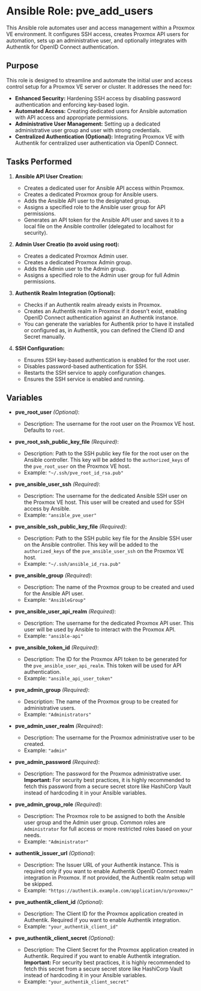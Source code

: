 # Ansible Role: pve_add_users
This Ansible role automates user and access management within a Proxmox VE environment. It configures SSH access, creates Proxmox API users for automation, sets up an administrative user, and optionally integrates with Authentik for OpenID Connect authentication.

## Purpose

This role is designed to streamline and automate the initial user and access control setup for a Proxmox VE server or cluster. It addresses the need for:

*   **Enhanced Security:** Hardening SSH access by disabling password authentication and enforcing key-based login.
*   **Automated Access:** Creating dedicated users for Ansible automation with API access and appropriate permissions.
*   **Administrative User Management:** Setting up a dedicated administrative user group and user with strong credentials.
*   **Centralized Authentication (Optional):** Integrating Proxmox VE with Authentik for centralized user authentication via OpenID Connect.


## Tasks Performed

1.  **Ansible API User Creation:**
    *   Creates a dedicated user for Ansible API access within Proxmox.
    *   Creates a dedicated Proxmox group for Ansible users.
    *   Adds the Ansible API user to the designated group.
    *   Assigns a specified role to the Ansible user group for API permissions.
    *   Generates an API token for the Ansible API user and saves it to a local file on the Ansible controller (delegated to localhost for security).

2.  **Admin User Creatio (to avoid using root):**
    *   Creates a dedicated Proxmox Admin user.
    *   Creates a dedicated Proxmox Admin group.
    *   Adds the Admin user to the Admin group.
    *   Assigns a specified role to the Admin user group for full Admin permissions.

3.  **Authentik Realm Integration (Optional):**
    *   Checks if an Authentik realm already exists in Proxmox.
    *   Creates an Authentik realm in Proxmox if it doesn't exist, enabling OpenID Connect authentication against an Authentik instance.
    *   You can generate the variables for Authentik prior to have it installed or configured as, in Authentik, you can defined the Cliend ID and Secret manually.
4.  **SSH Configuration:**
    *   Ensures SSH key-based authentication is enabled for the root user.
    *   Disables password-based authentication for SSH.
    *   Restarts the SSH service to apply configuration changes.
    *   Ensures the SSH service is enabled and running.
## Variables

*   **pve\_root\_user** *(Optional)*:
    *   Description: The username for the root user on the Proxmox VE host. Defaults to `root`.

*   **pve\_root\_ssh\_public\_key\_file** *(Required)*:
    *   Description: Path to the SSH public key file for the root user on the Ansible controller. This key will be added to the `authorized_keys` of the `pve_root_user` on the Proxmox VE host.
    *   Example: `"~/.ssh/pve_root_id_rsa.pub"`

*   **pve\_ansible\_user\_ssh** *(Required)*:
    *   Description: The username for the dedicated Ansible SSH user on the Proxmox VE host. This user will be created and used for SSH access by Ansible.
    *   Example: `"ansible_pve_user"`

*   **pve\_ansible\_ssh\_public\_key\_file** *(Required)*:
    *   Description: Path to the SSH public key file for the Ansible SSH user on the Ansible controller. This key will be added to the `authorized_keys` of the `pve_ansible_user_ssh` on the Proxmox VE host.
    *   Example: `"~/.ssh/ansible_id_rsa.pub"`

*   **pve\_ansible\_group** *(Required)*:
    *   Description: The name of the Proxmox group to be created and used for the Ansible API user.
    *   Example: `"AnsibleGroup"`

*   **pve\_ansible\_user\_api\_realm** *(Required)*:
    *   Description: The username for the dedicated Proxmox API user. This user will be used by Ansible to interact with the Proxmox API.
    *   Example: `"ansible-api"`

*   **pve\_ansible\_token\_id** *(Required)*:
    *   Description: The ID for the Proxmox API token to be generated for the `pve_ansible_user_api_realm`.  This token will be used for API authentication.
    *   Example: `"ansible_api_user_token"`

*   **pve\_admin\_group** *(Required)*:
    *   Description: The name of the Proxmox group to be created for administrative users.
    *   Example: `"Administrators"`

*   **pve\_admin\_user\_realm** *(Required)*:
    *   Description: The username for the Proxmox administrative user to be created.
    *   Example: `"admin"`

*   **pve\_admin\_password** *(Required)*:
    *   Description: The password for the Proxmox administrative user. **Important:** For security best practices, it is highly recommended to fetch this password from a secure secret store like HashiCorp Vault instead of hardcoding it in your Ansible variables.

*   **pve\_admin\_group\_role** *(Required)*:
    *   Description: The Proxmox role to be assigned to both the Ansible user group and the Admin user group. Common roles are `Administrator` for full access or more restricted roles based on your needs.
    *   Example: `"Administrator"`

*   **authentik\_issuer\_url** *(Optional)*:
    *   Description: The Issuer URL of your Authentik instance. This is required only if you want to enable Authentik OpenID Connect realm integration in Proxmox. If not provided, the Authentik realm setup will be skipped.
    *   Example: `"https://authentik.example.com/application/o/proxmox/"`

*   **pve\_authentik\_client\_id** *(Optional)*:
    *   Description: The Client ID for the Proxmox application created in Authentik. Required if you want to enable Authentik integration.
    *   Example: `"your_authentik_client_id"`

*   **pve\_authentik\_client\_secret** *(Optional)*:
    *   Description: The Client Secret for the Proxmox application created in Authentik. Required if you want to enable Authentik integration. **Important:** For security best practices, it is highly recommended to fetch this secret from a secure secret store like HashiCorp Vault instead of hardcoding it in your Ansible variables.
    *   Example: `"your_authentik_client_secret"`
